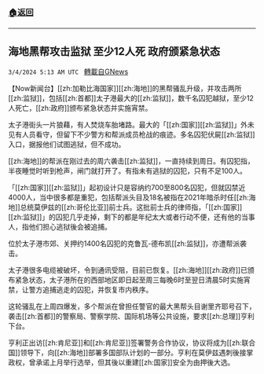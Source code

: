 ###  [:house:返回](README.md)
---


## 海地黑帮攻击监狱 至少12人死 政府颁紧急状态
`3/4/2024 5:13 AM UTC ` [轉載自GNews](https://gnews.org/articles/2362417)

【Now新闻台】[[zh:加勒比海国家]][[zh:海地]]的黑帮骚乱升级，并攻击两所[[zh:监狱]]，包括[[zh:首都]]太子港最大的[[zh:监狱]]，数千名囚犯越狱，至少12人死亡，[[zh:政府]]颁布紧急状态并实施宵禁。

太子港街头一片狼藉，有人焚烧车胎堵路。最大的「[[zh:国家]][[zh:监狱]]」外未见有人员看守，但留下不少警方和帮派成员枪战的痕迹。多名囚犯伏屍[[zh:监狱]]入口，据报他们试图逃狱，但不成功。

[[zh:海地]]的帮派在刚过去的周六袭击[[zh:监狱]]，一直持续到周日。有囚犯指，半夜睡觉时听到枪声，闸门就打开了。有指未有逃狱的囚犯，只有不足100人。

「[[zh:国家]][[zh:监狱]]」起初设计只是容纳约700至800名囚犯，但就囚禁近4000人，当中很多都是重犯，包括帮派头目及18名被指在2021年暗杀时任[[zh:海地]]总统莫伊兹的[[zh:哥伦比亚]]前士兵。这批前士兵的律师指，「[[zh:国家]][[zh:监狱]]」的囚犯几乎走掉，剩下的都是年纪太大或者行动不便，还有他的当事人，指他们担心逃狱後会被追捕。

位於太子港市郊、关押约1400名囚犯的克鲁瓦-德布凯[[zh:监狱]]，亦遭帮派袭击。

太子港很多电缆被破坏，令到通讯受阻，目前已恢复。[[zh:海地]][[zh:政府]]已颁布紧急状态，太子港所在的西部地区即日起至周三每晚6时至翌日清晨5时实施宵禁，让警方追捕逃走的囚犯，并恢复市内秩序。

这轮骚乱在上周四爆发，多个帮派在曾担任警官的最大黑帮头目谢里齐耶号召下，袭击[[zh:首都]]的警察局、警察学院、国际机场等公共设施，要求[[zh:总理]]亨利下台。

亨利正出访[[zh:肯尼亚]]和[[zh:肯尼亚]]签署警务合作协议，协议将成为[[zh:联合国]]领导下，向[[zh:海地]]部署多国部队计划的一部分。亨利在莫伊兹遇刺後接掌政权，曾承诺上月举行选举，但其後以重建[[zh:国家]]安全为由押後大选。

